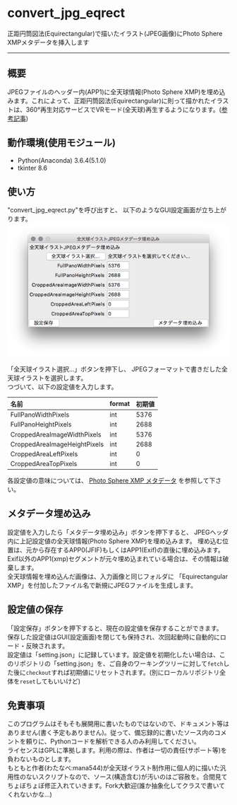 # convert_jpg_eqrect
正距円筒図法(Equirectangular)で描いたイラスト(JPEG画像)にPhoto Sphere XMPメタデータを挿入します

---
## 概要
JPEGファイルのヘッダー内(APP1)に全天球情報(Photo Sphere XMP)を埋め込みます。これによって、正距円筒図法(Equirectangular)に則って描かれたイラストは、360°再生対応サービスでVRモード(全天球)再生するようになります。([参考記事](https://www.facebook.com/mana544/posts/1941667462592741))

## 動作環境(使用モジュール)
* Python(Anaconda) 3.6.4(5.1.0)
* tkinter 8.6

## 使い方
"convert_jpg_eqrect.py"を呼び出すと、
以下のようなGUI設定画面が立ち上がります。  
![設定画面](./setting_gui.png)

「全天球イラスト選択...」ボタンを押下し、
JPEGフォーマットで書きだした全天球イラストを選択します。  
つづいて、以下の設定値を入力します。

| 名前 | format|初期値|
|:---|:---|:---|
|FullPanoWidthPixels|int|5376|
|FullPanoHeightPixels|int|2688|
|CroppedAreaImageWidthPixels|int|5376|
|CroppedAreaImageHeightPixels|int|2688|
|CroppedAreaLeftPixels|int|0|
|CroppedAreaTopPixels|int|0|

各設定値の意味については、
[Photo Sphere XMP メタデータ](https://developers.google.com/streetview/spherical-metadata?hl=ja)
を参照して下さい。

## メタデータ埋め込み
設定値を入力したら「メタデータ埋め込み」ボタンを押下すると、
JPEGヘッダ内に上記設定値の全天球情報(Photo Sphere XMP)を埋め込みます。
埋め込む位置は、元から存在するAPP0(JFIF)もしくはAPP1(Exif)の直後に埋め込みます。  
Exif以外のAPP1(xmp)セグメントが元々埋め込まれている場合は、その情報は破棄します。  
全天球情報を埋め込んだ画像は、入力画像と同じフォルダに
「Equirectangular XMP」を付加したファイル名で新規にJPEGファイルを生成します。

## 設定値の保存
「設定保存」ボタンを押下すると、現在の設定値を保存することができます。
保存した設定値はGUI(設定画面)を閉じても保持され、次回起動時に自動的にロード・反映されます。  
設定値は「setting.json」に記録しています。設定値を初期化したい場合は、このリポジトリの「setting.json」を、ご自身のワーキングツリーに対して`fetch`した後に`checkout`すれば初期値にリセットされます。(別にローカルリポジトリ全体を`reset`してもいいけど)


## 免責事項
このプログラムはそもそも展開用に書いたものではないので、ドキュメント等はありません(書く予定もありません)。従って、備忘録的に書いたソース内のコメントを頼りに、Pythonコードを解析できる人のみ利用してください。  
ライセンスはGPLに準拠します。利用の際は、作者は一切の責任(サポート等)を負わないものとします。  
もともと作者(わたなべ:mana544)が全天球イラスト制作用に個人的に描いた汎用性のないスクリプトなので、ソース(構造含む)が汚いのはご容赦を。合間見てちょぼちょぼ修正入れていきます。Fork大歓迎(誰か抽象化してクラスで書いてくれないかな…)

